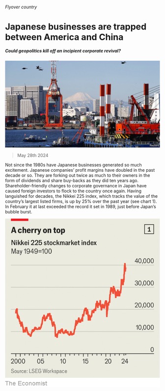 ###### Flyover country

# Japanese businesses are trapped between America and China 

##### Could geopolitics kill off an incipient corporate revival? 

![image](images/20240601_WBP001.jpg) 

> May 28th 2024 

Not since the 1980s have Japanese businesses generated so much excitement. Japanese companies’ profit margins have doubled in the past decade or so. They are forking out twice as much to their owners in the form of dividends and share buy-backs as they did ten years ago. Shareholder-friendly changes to corporate governance in Japan have caused foreign investors to flock to the country once again. Having languished for decades, the Nikkei 225 index, which tracks the value of the country’s largest listed firms, is up by 25% over the past year (see chart 1). In February it at last exceeded the record it set in 1989, just before Japan’s bubble burst. 

![image](images/20240601_WBC127.png) 


